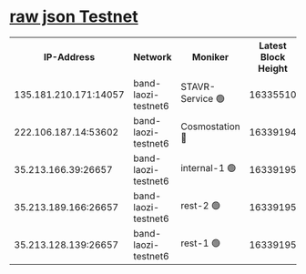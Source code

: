 
[raw json Testnet](https://rpc-check.bandt.stavr.tech/bandt/rpcbandt_result.json)
=

<table><tr><th>IP-Address</th><th>Network</th><th>Moniker</th><th>Latest Block Height</th><th>Earliest Block Height</th><th>Catching Up</th><th>Tx Index</th><th>Voting Power</th><th>Scan Time</th></tr><tr><td>135.181.210.171:14057</td><td>band-laozi-testnet6</td><td>STAVR-Service 🟢</td><td>16335510</td><td>15322501</td><td>False</td><td>on</td><td>0</td><td>2024-02-29T21:18:00.880779561UTC</td></tr><tr><td>222.106.187.14:53602</td><td>band-laozi-testnet6</td><td>Cosmostation 🔴</td><td>16339194</td><td>15423001</td><td>False</td><td>on</td><td>2203655</td><td>2024-02-29T21:18:02.284440565UTC</td></tr><tr><td>35.213.166.39:26657</td><td>band-laozi-testnet6</td><td>internal-1 🟢</td><td>16339195</td><td>16239195</td><td>False</td><td>on</td><td>0</td><td>2024-02-29T21:18:03.180640140UTC</td></tr><tr><td>35.213.189.166:26657</td><td>band-laozi-testnet6</td><td>rest-2 🟢</td><td>16339195</td><td>16239195</td><td>False</td><td>on</td><td>0</td><td>2024-02-29T21:18:04.045934531UTC</td></tr><tr><td>35.213.128.139:26657</td><td>band-laozi-testnet6</td><td>rest-1 🟢</td><td>16339195</td><td>16239195</td><td>False</td><td>on</td><td>0</td><td>2024-02-29T21:18:04.941349971UTC</td></tr></table>
